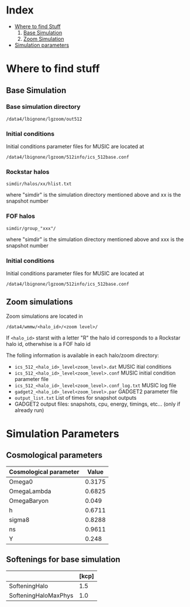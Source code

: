 # Index
- [Where to find Stuff](#markdown-header-where-to-find-stuff)
	1. [Base Simulation](#markdown-header-base-simulation)
	2. [Zoom Simulation](#markdown-header-zoom-simulation)
- [Simulation parameters](#markdown-header-simulation-parameters)

# Where to find stuff

## Base Simulation

### Base simulation directory
	/data4/lbignone/lgzoom/out512
	
### Initial conditions
Initial conditions parameter files for MUSIC are located at

	/data4/lbignone/lgzoom/512info/ics_512base.conf

### Rockstar halos
	simdir/halos/xx/hlist.txt

where "simdir" is the simulation directory mentioned above and xx is the snapshot number

### FOF halos
	simdir/group_"xxx"/

where "simdir" is the simulation directory mentioned above and xxx is the snapshot number


### Initial conditions
Initial conditions parameter files for MUSIC are located at

	/data4/lbignone/lgzoom/512info/ics_512base.conf

## Zoom simulations

Zoom simulations are located in
	
	/data4/wmmw/<halo_id>/<zoom level>/
	
If `<halo_id>` starst with a letter "R" the halo id corresponds to a Rockstar halo id, otherwhise is a FOF halo id

The folling information is available in each halo/zoom directory:

- `ics_512_<halo_id>_level<zoom_level>.dat`	MUSIC itial conditions
- `ics_512_<halo_id>_level<zoom_level>.conf`	MUSIC initial condition parameter file
- `ics_512_<halo_id>_level<zoom_level>.conf_log.txt`	MUSIC log file
- `gadget2_<halo_id>_level<zoom_level>.par`	GADGET2 parameter file
- `output_list.txt`	List of times for snapshot outputs
- GADGET2 output files: snapshots, cpu, energy, timings, etc... (only if already run)
	

# Simulation Parameters

## Cosmological parameters

| Cosmological parameter | Value  |
| ---------------------- | ------ |
| Omega0	             | 0.3175 |
| OmegaLambda		     | 0.6825 |
| OmegaBaryon            |  0.049 |
| h                      | 0.6711 |
| sigma8                 | 0.8288 |
| ns                     | 0.9611 |
| Y                      |  0.248 |

## Softenings for base simulation

|                      | [kcp] |
| -------------------- | ----- |
| SofteningHalo        |   1.5 |
| SofteningHaloMaxPhys |   1.0 |







